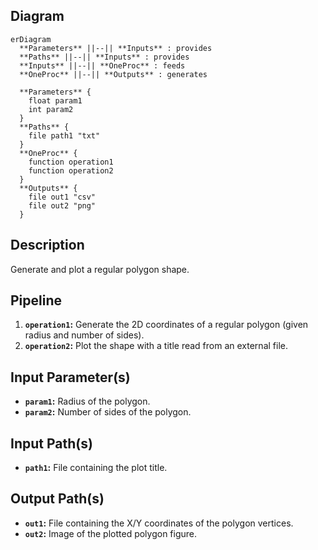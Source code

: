 ## Diagram

```mermaid
erDiagram
  **Parameters** ||--|| **Inputs** : provides
  **Paths** ||--|| **Inputs** : provides
  **Inputs** ||--|| **OneProc** : feeds
  **OneProc** ||--|| **Outputs** : generates

  **Parameters** {
    float param1
    int param2
  }
  **Paths** {
    file path1 "txt"
  }
  **OneProc** {
    function operation1
    function operation2
  }
  **Outputs** {
    file out1 "csv"
    file out2 "png"
  }
```

## Description

Generate and plot a regular polygon shape.

## Pipeline

1. **`operation1`:** Generate the 2D coordinates of a regular polygon (given radius and number of sides).
2. **`operation2`:** Plot the shape with a title read from an external file.

## Input Parameter(s)

- **`param1`:** Radius of the polygon.
- **`param2`:** Number of sides of the polygon.

## Input Path(s)

- **`path1`:** File containing the plot title.

## Output Path(s)

- **`out1`:** File containing the X/Y coordinates of the polygon vertices.
- **`out2`:** Image of the plotted polygon figure.